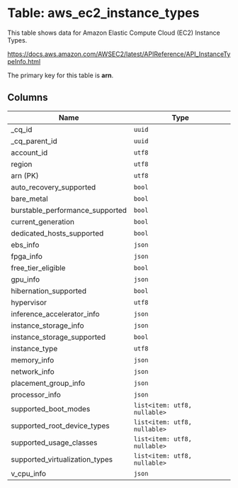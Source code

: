 # Table: aws_ec2_instance_types

This table shows data for Amazon Elastic Compute Cloud (EC2) Instance Types.

https://docs.aws.amazon.com/AWSEC2/latest/APIReference/API_InstanceTypeInfo.html

The primary key for this table is **arn**.

## Columns

| Name          | Type          |
| ------------- | ------------- |
|_cq_id|`uuid`|
|_cq_parent_id|`uuid`|
|account_id|`utf8`|
|region|`utf8`|
|arn (PK)|`utf8`|
|auto_recovery_supported|`bool`|
|bare_metal|`bool`|
|burstable_performance_supported|`bool`|
|current_generation|`bool`|
|dedicated_hosts_supported|`bool`|
|ebs_info|`json`|
|fpga_info|`json`|
|free_tier_eligible|`bool`|
|gpu_info|`json`|
|hibernation_supported|`bool`|
|hypervisor|`utf8`|
|inference_accelerator_info|`json`|
|instance_storage_info|`json`|
|instance_storage_supported|`bool`|
|instance_type|`utf8`|
|memory_info|`json`|
|network_info|`json`|
|placement_group_info|`json`|
|processor_info|`json`|
|supported_boot_modes|`list<item: utf8, nullable>`|
|supported_root_device_types|`list<item: utf8, nullable>`|
|supported_usage_classes|`list<item: utf8, nullable>`|
|supported_virtualization_types|`list<item: utf8, nullable>`|
|v_cpu_info|`json`|
